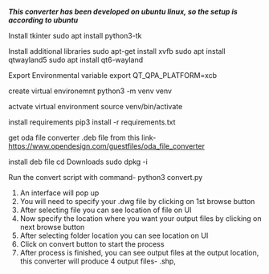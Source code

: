***This converter has been developed on ubuntu linux, so the setup is according to ubuntu***

Install tkinter
sudo apt install python3-tk

Install additional libraries
sudo apt-get install xvfb
sudo apt install qtwayland5 
sudo apt install qt6-wayland

Export Environmental variable
export QT_QPA_PLATFORM=xcb

create virtual environemnt
python3 -m venv venv

actvate virtual environment
source venv/bin/activate

install requirements
pip3 install -r requirements.txt

get oda file converter .deb file from this link-
https://www.opendesign.com/guestfiles/oda_file_converter

install deb file
cd Downloads
sudo dpkg -i <deb file name>


Run the convert script with command-
python3 convert.py


1. An interface will pop up
2. You will need to specify your .dwg file by clicking on 1st browse button
3. After selecting file you can see location of file on UI
4. Now specify the location where you want your output files by clicking on next browse button
5. After selecting folder location you can see location on UI
6. Click on convert button to start the process
7. After process is finished, you can see output files at the output location, this converter will produce 4 output files- .shp, 

